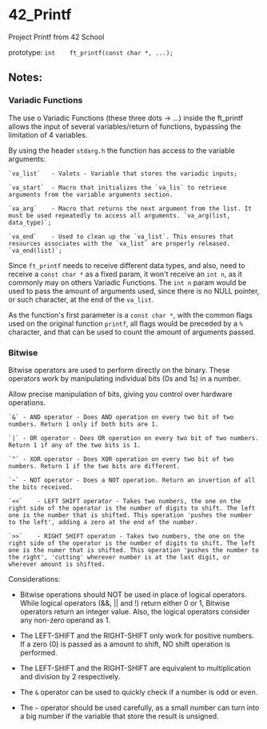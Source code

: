 # 42_Printf
Project Printf from 42 School

prototype:
	`int	ft_printf(const char *, ...);`

## Notes:

### Variadic Functions
The use o Variadic Functions (these three dots -> ...) inside the ft_printf allows the input of several variables/return of functions, bypassing the limitation of 4 variables.


By using the header `stdarg.h` the function has access to the variable arguments:

	`va_list`	- Valets - Variable that stores the variadic inputs;

	`va_start`	- Macro that initializes the `va_lis` to retrieve arguments from the variable arguments section.
	
	`va_arg`	- Macro that returns the next argument from the list. It must be used repeatedly to access all arguments. `va_arg(list, data_type)`;

	`va_end`	- Used to clean up the `va_list`. This ensures that resources associates with the `va_list` are properly released. `va_end(list)`;


Since `ft_printf` needs to receive different data types, and also, need to receive a `const char *` as a fixed param, it won't receive an `int n`, as it commonly may on others Variadic Functions. The `int n` param would be used to pass the amount of arguments used, since there is no NULL pointer, or such character, at the end of the `va_list`. 

As the function's first parameter is a `const char *`, with the common flags used on the original function `printf`, all flags would be preceded by a `%` character, and that can be used to count the amount of arguments passed.


### Bitwise

Bitwise operators are used to perform directly on the binary. These operators work by manipulating individual bits (0s and 1s) in a number.

Allow precise manipulation of bits, giving you control over hardware operations.

	`&`	- AND operator - Does AND operation on every two bit of two numbers. Return 1 only if both bits are 1.
	
	`|`	- OR operator - Does OR operation on every two bit of two numbers. Return 1 if any of the two bits is 1.
	
	`^`	- XOR operator - Does XOR operation on every two bit of two numbers. Return 1 if the two bits are different.
	
	`~`	- NOT operator - Does a NOT operation. Return an invertion of all the bits received.
	
	`<<`	- LEFT SHIFT operator - Takes two numbers, the one on the right side of the operator is the number of digits to shift. The left one is the number that is shifted. This operation 'pushes the number to the left', adding a zero at the end of the number.
	
	`>>`	- RIGHT SHIFT operaton - Takes two numbers, the one on the right side of the operator is the number of digits to shift. The left one is the numer that is shifted. This operation 'pushes the number to the right', 'cutting' wherever number is at the last digit, or wherever amount is shifted.
	

Considerations:

- Bitwise operations should NOT be used in place of logical operators. While logical operators (&&, || and !) return either 0 or 1, Bitwise operators return an integer value. Also, the logical operators consider any non-zero operand as 1.

- The LEFT-SHIFT and the RIGHT-SHIFT only work for positive numbers. If a zero (0) is passed as a amount to shift, NO shift operation is performed.

- The LEFT-SHIFT and the RIGHT-SHIFT are equivalent to multiplication and division by 2 respectively.

- The `&` operator can be used to quickly check if a number is odd or even.

- The `~` operator should be used carefully, as a small number can turn into a big number if the variable that store the result is unsigned.
